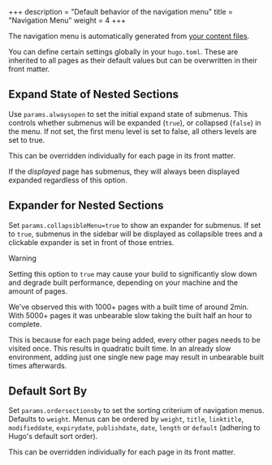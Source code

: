 +++
description = "Default behavior of the navigation menu"
title = "Navigation Menu"
weight = 4
+++

The navigation menu is automatically generated from [your content files](content/organization).

You can define certain settings globally in your `hugo.toml`. These are inherited to all pages as their default values but can be overwritten in their front matter.

## Expand State of Nested Sections

Use `params.alwaysopen` to set the initial expand state of submenus. This controls whether submenus will be expanded (`true`), or collapsed (`false`) in the menu. If not set, the first menu level is set to false, all others levels are set to true.

This can be overridden individually for each page in its front matter.

If the _displayed_ page has submenus, they will always been displayed expanded regardless of this option.

## Expander for Nested Sections

Set `params.collapsibleMenu=true` to show an expander for submenus. If set to `true`, submenus in the sidebar will be displayed as collapsible trees and a clickable expander is set in front of those entries.

> [!WARNING]
> Setting this option to `true` may cause your build to significantly slow down and degrade built performance, depending on your machine and the amount of pages.
>
> We've observed this with 1000+ pages with a built time of around 2min. With 5000+ pages it was unbearable slow taking the built half an hour to complete.
>
> This is because for each page being added, every other pages needs to be visited once. This results in quadratic built time. In an already slow environment, adding just one single new page may result in unbearable built times afterwards.
>

## Default Sort By

Set `params.ordersectionsby` to set the sorting criterium of navigation menus. Defaults to `weight`. Menus can be ordered by `weight`, `title`, `linktitle`, `modifieddate`, `expirydate`, `publishdate`, `date`, `length` or `default` (adhering to Hugo's default sort order).

This can be overridden individually for each page in its front matter.
